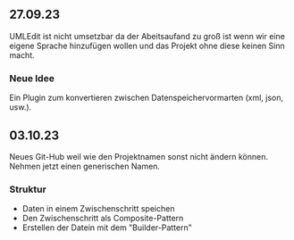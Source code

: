 
## 27.09.23

UMLEdit ist nicht umsetzbar da der Abeitsaufand zu groß ist wenn wir eine eigene Sprache hinzufügen wollen und das Projekt ohne diese keinen Sinn macht.  
  
### Neue Idee

Ein Plugin zum konvertieren zwischen Datenspeichervormarten (xml, json, usw.).

## 03.10.23

Neues Git-Hub weil wie den Projektnamen sonst nicht ändern können. Nehmen jetzt einen generischen Namen.

### Struktur

- Daten in einem Zwischenschritt speichen
- Den Zwischenschritt als Composite-Pattern
- Erstellen der Datein mit dem "Builder-Pattern"